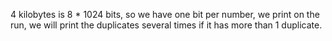 4 kilobytes is 8 * 1024 bits, so we have one bit per number, we print on the run, we will print the duplicates several times if it has more than 1 duplicate.


